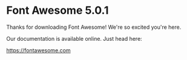 # Font Awesome 5.0.1

Thanks for downloading Font Awesome! We're so excited you're here.

Our documentation is available online. Just head here:

https://fontawesome.com
